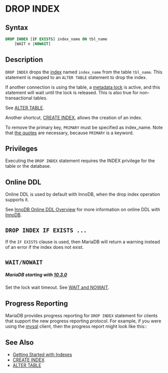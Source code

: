 # DROP INDEX

## Syntax

```sql
DROP INDEX [IF EXISTS] index_name ON tbl_name 
    [WAIT n |NOWAIT]
```

## Description

`DROP INDEX` drops the [index](/replication/optimization-and-tuning/optimization-and-indexes) named `index_name` from the table `tbl_name`.
This statement is mapped to an `ALTER TABLE` statement to drop the
index.

If another connection is using the table, a [metadata lock](/sql-statements-structure/sql-statements/transactions/metadata-locking) is active, and this statement will wait until the lock is released. This is also true for non-transactional tables.

See [ALTER TABLE](/sql-statements-structure/sql-statements/data-definition/alter/alter-table).

Another shortcut, [CREATE INDEX](/sql-statements-structure/sql-statements/data-definition/create/create-index), allows the creation of an index.

To remove the primary key, ``PRIMARY`` must be specified as index_name. Note that [the quotes](/sql-statements-structure/sql-language-structure/identifier-qualifiers) are necessary, because `PRIMARY` is a keyword.

## Privileges

Executing the `DROP INDEX` statement requires the <a undefined>INDEX</a> privilege for the table or the database.

## Online DDL

Online DDL is used by default with InnoDB, when the drop index operation supports it.

See [InnoDB Online DDL Overview](/columns-storage-engines-and-plugins/storage-engines/innodb/innodb-online-ddl/innodb-online-ddl-overview) for more information on online DDL with [InnoDB](/columns-storage-engines-and-plugins/storage-engines/innodb).

## `DROP INDEX IF EXISTS ...`

If the `IF EXISTS` clause is used, then MariaDB will return a warning instead of an error if the index does not exist.

## `WAIT/NOWAIT`

##### MariaDB starting with [10.3.0](/kb/en/mariadb-1030-release-notes/)

Set the lock wait timeout. See [WAIT and NOWAIT](/sql-statements-structure/sql-statements/transactions/wait-and-nowait).

## Progress Reporting

MariaDB provides progress reporting for `DROP INDEX` statement for clients
that support the new progress reporting protocol. For example, if you were using the [mysql](/clients-utilities/mysql-client/mysql-command-line-client) client, then the progress report might look like this::

## See Also

- [Getting Started with Indexes](/replication/optimization-and-tuning/optimization-and-indexes/getting-started-with-indexes)
- [CREATE INDEX](/sql-statements-structure/sql-statements/data-definition/create/create-index)
- [ALTER TABLE](/sql-statements-structure/sql-statements/data-definition/alter/alter-table)